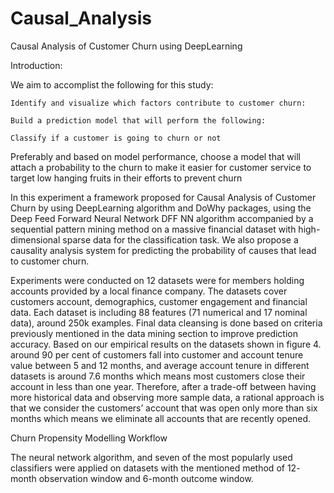 # Causal_Analysis
Causal Analysis of Customer Churn using DeepLearning

Introduction:

We aim to accomplist the following for this study:

    Identify and visualize which factors contribute to customer churn:

    Build a prediction model that will perform the following:

    Classify if a customer is going to churn or not

Preferably and based on model performance, choose a model that will attach a probability to the churn to make it easier for customer service to target low hanging fruits in their efforts to prevent churn

In this experiment a framework proposed for Causal Analysis of Customer Churn by using DeepLearning algorithm and DoWhy packages, using the Deep Feed Forward Neural Network DFF NN algorithm accompanied by a sequential pattern mining method on a massive financial dataset with high-dimensional sparse data for the classification task. We also propose a causality analysis system for predicting the probability of causes that lead to customer churn.

Experiments were conducted on 12 datasets were for members holding accounts provided by a local finance company. The datasets cover customers account, demographics, customer engagement and financial data. Each dataset is including 88 features (71 numerical and 17 nominal data), around 250k examples. Final data cleansing is done based on criteria previously mentioned in the data mining section to improve prediction accuracy.
Based on our empirical results on the datasets shown in figure 4. around 90 per cent of customers fall into customer and account tenure value between 5 and 12 months, and average account tenure in different datasets is around 7.6 months which means most customers close their account in less than one year. Therefore, after a trade-off between having more historical data and observing more sample data, a rational approach is that we consider the customers’ account that was open only more than six months which means we eliminate all accounts that are recently opened.

Churn Propensity Modelling Workflow

The neural network algorithm, and seven of the most popularly used classifiers were applied on datasets with the mentioned method of 12-
month observation window and 6-month outcome window. 

